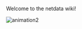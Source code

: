 Welcome to the netdata wiki!

![animation2](https://cloud.githubusercontent.com/assets/2662304/12218264/04b64296-b723-11e5-93b7-91be7abbfed9.gif)

